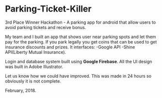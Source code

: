 # Parking-Ticket-Killer
3rd Place Winner Hackathon - A parking app for android that allow users to avoid parking tickets and receive bonus.

My team and I built an app that shows user near parking spots and let them
pay for the parking. If you park legally you get coins that can be used to get
insurance discounts and prizes. 
It interfaces:
-Google API
-Shine API(Liberty Mutual Insurance).

Login and database system built using **Google Firebase**.
All the UI design was built in Adobe Illustrator.

Let us know how we could have improved. This was made in 24 hours so obviously it is not complete.

February, 2018.
